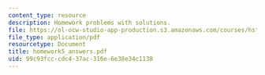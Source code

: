 ```yaml
---
content_type: resource
description: Homework problems with solutions.
file: https://ol-ocw-studio-app-production.s3.amazonaws.com/courses/hst-035-principle-and-practice-of-human-pathology-spring-2003/99c93fcccdc437ac316e6e38e34c1138_homework5_answers.pdf
file_type: application/pdf
resourcetype: Document
title: homework5_answers.pdf
uid: 99c93fcc-cdc4-37ac-316e-6e38e34c1138
---
```


